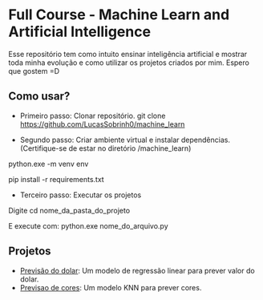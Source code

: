 # Full Course - Machine Learn and Artificial Intelligence

Esse repositório tem como intuito ensinar inteligência artificial e mostrar toda minha evolução e como utilizar os projetos criados por mim. Espero que gostem =D

## Como usar?

- Primeiro passo: Clonar repositório.
git clone https://github.com/LucasSobrinh0/machine_learn

- Segundo passo: Criar ambiente virtual e instalar dependências. (Certifique-se de estar no diretório /machine_learn)

python.exe -m venv env

pip install -r requirements.txt

- Terceiro passo: Executar os projetos

Digite cd nome_da_pasta_do_projeto

E execute com: python.exe nome_do_arquivo.py

## Projetos

- [Previsão do dolar](./linear_regression/README.md): Um modelo de regressão linear para prever valor do dolar.
- [Previsao de cores](./predict_color/README.md): Um modelo KNN para prever cores.
